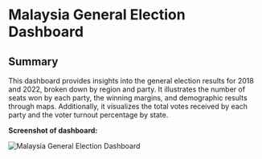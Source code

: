 # Malaysia General Election Dashboard

## Summary

This dashboard provides insights into the general election results for 2018 and 2022, broken down by region and party. It illustrates the number of seats won by each party, the winning margins, and demographic results through maps. Additionally, it visualizes the total votes received by each party and the voter turnout percentage by state.

**Screenshot of dashboard:**


![Malaysia General Election Dashboard](https://github.com/user-attachments/assets/5eb6877c-1028-46c0-a959-6aa0e0060858)
